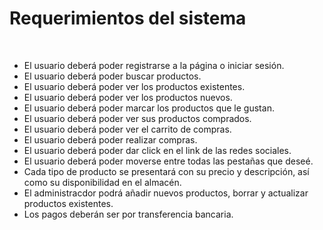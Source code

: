 # Requerimientos del sistema
<br>

- El usuario deberá poder registrarse a la página o iniciar sesión.
- El usuario deberá poder buscar productos.
- El usuario deberá poder ver los productos existentes.
- El usuario deberá poder ver los productos nuevos.
- El usuario deberá poder marcar los productos que le gustan.
- El usuario deberá poder ver sus productos comprados.
- El usuario deberá poder ver el carrito de compras.
- El usuario deberá poder realizar compras.
- El usuario deberá poder dar click en el link de las redes sociales.
- El usuario deberá poder moverse entre todas las pestañas que deseé.
- Cada tipo de producto se presentará con su precio y descripción, así como su disponibilidad en el almacén.
- El administracdor podrá añadir nuevos productos, borrar y actualizar productos existentes.
- Los pagos deberán ser por transferencia bancaria.
